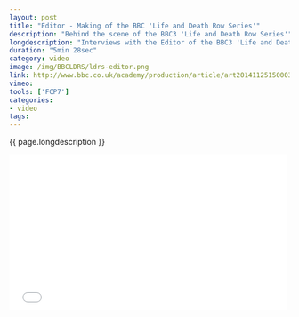 ```yaml
---
layout: post
title: "Editor - Making of the BBC 'Life and Death Row Series'"
description: "Behind the scene of the BBC3 'Life and Death Row Series'"
longdescription: "Interviews with the Editor of the BBC3 'Life and Death Row Series', to gain an insight into the making of observational documentaries at the BBC, for the BBC Academy, College of Production."
duration: "5min 28sec"
category: video
image: /img/BBCLDRS/ldrs-editor.png
link: http://www.bbc.co.uk/academy/production/article/art20141125150003760
vimeo: 
tools: ['FCP7']
categories: 
- video
tags:
---
```


 {{ page.longdescription }}

<div class="videoWrapper">
<iframe src="//player.vimeo.com/video/{{ page.vimeo }}?title=0&amp;byline=0&amp;portrait=0" width="500" height="281" frameborder="0" webkitallowfullscreen mozallowfullscreen allowfullscreen></iframe>
</div>
